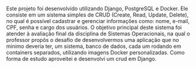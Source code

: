 Este projeto foi desenvolvido utilizando Django, PostgreSQL e Docker. 
Ele consiste em um sistema simples de CRUD (Create, Read, Update, Delete), no qual é possível cadastrar e gerenciar informações como: nome, e-mail, CPF, senha e cargo dos usuários.
O objetivo principal deste sistema foi atender à avaliação final da disciplina de Sistemas Operacionais, na qual o professor propôs o desafio de desenvolvermos uma aplicação que no minimo deveria ter, 
um sistema, banco de dados, cada um rodando em containers separados, utilizando imagens Docker personalizadas.
Como forma de estudo aproveitei e desenvolvi um crud em Django. 
